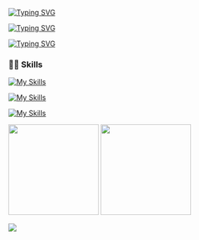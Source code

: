 [![Typing SVG](https://readme-typing-svg.demolab.com/?lines=+👋😄+Hi+there)](https://git.io/typing-svg)
<!--
**Leiriads/Leiriads** is a ✨ _special_ ✨ repository because its `README.md` (this file) appears on your GitHub profile.

Here are some ideas to get you started:

- 🔭 I’m currently working on ...
- 🌱 I’m currently learning ...
- 👯 I’m looking to collaborate on ...
- 🤔 I’m looking for help with ...
- 💬 Ask me about ...
- 📫 How to reach me: ...
- 😄 Pronouns: ...
- ⚡ Fun fact: ...
-->

[![Typing SVG](https://readme-typing-svg.demolab.com/?lines=📚+I+like+to+Study;👨‍💻+I+like+to+Code;😺+I+like+cats+and+tea.🍵😄)](https://git.io/typing-svg)

[![Typing SVG](https://readme-typing-svg.demolab.com/?lines=🌱+I’m+currently+learning+Api's;NodeJs+Python+Java+C-sharp)](https://git.io/typing-svg)


  ### 👨‍💻 Skills

[![My Skills](https://skillicons.dev/icons?i=js,html,css,nodejs,java,python,php,cs,linux,docker,mysql,postgres)](https://skillicons.dev)

[![My Skills](https://skillicons.dev/icons?i=django,dotnet,bootstrap,unity)](https://skillicons.dev)

[![My Skills](https://skillicons.dev/icons?i=vscode,visualstudio,eclipse,git,github,postman,netlify)](https://skillicons.dev)


<div>
<img height="180em" src="https://github-readme-stats-git-masterrstaa-rickstaa.vercel.app/api?username=leiriads&show_icons=true&theme=dracula&include_all_commits=true&count_private=true"/>
  
  
 <img height="180em" src="https://github-readme-stats-git-masterrstaa-rickstaa.vercel.app/api/top-langs?username=leiriads&layout=compact&show_icons=true&theme=dracula&include_all_commits=true&count_private=true"/> 
  

  
</div>





<p align="left">
  <img src="https://media.tenor.com/bCfpwMjfAi0AAAAC/cat-typing.gif" />
</p>
